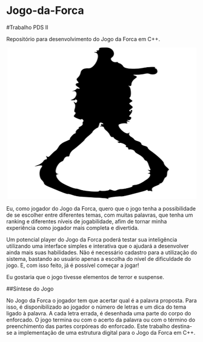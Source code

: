 ﻿# Jogo-da-Forca
#Trabalho PDS II

Repositório para desenvolvimento do Jogo da Forca em C++.

<p align="center">
  <img width="500" height="400" src="https://github.com/SilvioFJr/Jogo-da-Forca/blob/master/img/noose-312261_960_720.png">
</p>


Eu, como jogador do Jogo da Forca, quero que o jogo tenha a possibilidade de se escolher entre diferentes temas, com muitas palavras, que tenha um ranking e diferentes níveis de jogabilidade, afim de tornar minha experiência como jogador mais completa e divertida. 

Um potencial player do Jogo da Forca poderá testar sua inteligência utilizando uma interface simples e interativa que o ajudará a desenvolver ainda mais suas habilidades. Não é necessário cadastro para a utilização do sistema, bastando ao usuário apenas a escolha do nível de dificuldade do jogo. E, com isso feito, já é possível começar a jogar! 

Eu gostaria que o jogo tivesse elementos de terror e suspense.

##Síntese do Jogo

No Jogo da Forca o jogador tem que acertar qual é a palavra proposta. Para isso, é disponibilizado ao jogador o número de letras e um dica do tema ligado à palavra. A cada letra errada, é desenhada uma parte do corpo do enforcado. O jogo termina ou com o acerto da palavra ou com o término do preenchimento das partes corpóreas do enforcado. Este trabalho destina-se a implementação de uma estrutura digital para o Jogo da Forca em C++.

